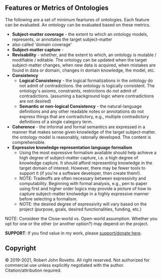 ## Features or Metrics of Ontologies

The following are a set of minimum feartures of ontologies. Each feature can be evaluated. An ontology can be evaluated based on these metrics.

- **Subject-matter coverage** - the extent to which an ontology models, represents, or annotates the target subject-matter
-   also called 'domain coverage' 
- **Subject-matter capture** -
- **Revisability** - whether, and the extent to which, an ontology is mutable / modifiable / editable. The ontology can be updated when the target subject-matter changes, when new data is acquired, when mistakes are found in data or domain, changes in domain knowledge, the model, etc.
- **Consistency**
  -  **Logical Consistency** - the logical formalizations in the ontology do not admit of contradictions. the ontology is logically consistent. The ontology's axioms, constraints, restrictions do not admit of contradictions. (assuming a background logic where contradictions are not desired)
  -   **Semantic or non-logical Consistency** - the natural-language definitions and any other readable notes or annotations do not express things that are contradictory, e.g., multiple contradictory definitions of a single category term.   
- **Coherence** - the informal and formal semantics are expressed in a manner that makes sense given knowledge of the target subject-matter. the ontology model is reasonably, ratonally developed. The content is comprehensible.
- **Expressive knowledge representation language formalism**
  - Using the most expressive formalism available should help achieve a high degree of subject-matter capture, i.e. a high degree of knowledge capture. It should afford representing knowledge in the target domain of interest. However, there may be fewer tools to support it (if you're a software developer, then create them!). 
  - NOTE: Tradeoffs are often necessary between expressivity and computability. Beginning with formal analysis, e.g., pen to paper using first and higher order logics may provide a picture of how to capture subject-matter knolwedge in a highly expressive manner before selecting a formalism. 
  - NOTE: the desired degree of expressivity will vary based on the project (purpose, goals, desired functionalities, funding, etc.)

NOTE: Consideer the Close-world vs. Open-world assumption. Whether you opt for one or the other (or another option?) may depend on the project. 

**SUPPORT**: If you find value in my work, please [support/donate here](https://gogetfunding.com/knowledge-organization-services-ontology-terminology-metadata-concept-analysis/).

## Copyright
© 2019-2021, Robert John Rovetto. All right reserved.
Not authorized for commercial use unless explicitly negotiated with the author. Citation/attribution required.
